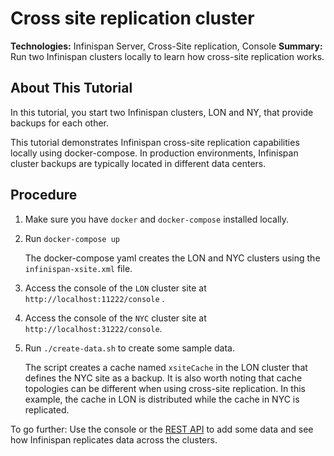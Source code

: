 Cross site replication cluster
=================================================
**Technologies:** Infinispan Server, Cross-Site replication, Console
**Summary:** Run two Infinispan clusters locally to learn how cross-site replication works.

About This Tutorial
-------------------
In this tutorial, you start two Infinispan clusters, LON and NY, that provide backups for each other.

This tutorial demonstrates Infinispan cross-site replication capabilities locally using docker-compose. In production environments, Infinispan cluster backups are typically located in different data centers.

Procedure
----------
1. Make sure you have `docker` and `docker-compose` installed locally.

2. Run `docker-compose up`

    The docker-compose yaml creates the LON and NYC clusters using the `infinispan-xsite.xml` file.
 
3. Access the console of the `LON` cluster site at `http://localhost:11222/console` .

4. Access the console of the `NYC` cluster site at `http://localhost:31222/console`.

5. Run `./create-data.sh` to create some sample data.

    The script creates a cache named `xsiteCache` in the LON cluster that defines the NYC site as a backup.
    It is also worth noting that cache topologies can be different when using cross-site replication. In this 
    example, the cache in LON is distributed while the cache in NYC is replicated.

To go further:
Use the console or the [REST API](https://infinispan.org/docs/stable/titles/rest/rest.html#rest_v2_cache_operations) to 
add some data and see how Infinispan replicates data across the clusters.
